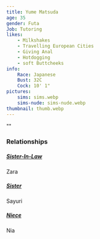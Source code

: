 ```yaml
---
title: Yume Matsuda
age: 35
gender: Futa
Job: Tutoring
likes: 
    - Milkshakes
    - Travelling European Cities
    - Giving Anal
    - Hotdogging
    - soft Buttcheeks
info:
    Race: Japanese
    Bust: 32C
    Cock: 10' 1"
pictures:
    sims: sims.webp
    sims-nude: sims-nude.webp
thumbnail: thumb.webp
---
```


""


### Relationships

##### [Sister-In-Law](/characters/Zara-Matsuda)

Zara

##### [Sister](/characters/Sayuri-Matsuda)

Sayuri

##### [Niece](/characters/Nia-Matsuda)

Nia
